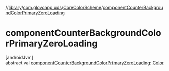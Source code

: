 //[library](../../../index.md)/[com.glovoapp.uds](../index.md)/[CoreColorScheme](index.md)/[componentCounterBackgroundColorPrimaryZeroLoading](component-counter-background-color-primary-zero-loading.md)

# componentCounterBackgroundColorPrimaryZeroLoading

[androidJvm]\
abstract val [componentCounterBackgroundColorPrimaryZeroLoading](component-counter-background-color-primary-zero-loading.md): [Color](https://developer.android.com/reference/kotlin/androidx/compose/ui/graphics/Color.html)
